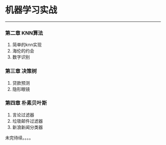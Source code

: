 # 机器学习实战

***
### 第二章 KNN算法

 1. 简单的knn实现
 2. 海伦的约会
 3. 数字识别

### 第三章 决策树
 1. 贷款预测
 2. 隐形眼镜

### 第四章 朴素贝叶斯
1. 言论过滤器
2. 垃圾邮件过滤器
3. 新浪新闻分类器

未完待续。。。。